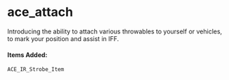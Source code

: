 ace_attach
==========

Introducing the ability to attach various throwables to yourself or vehicles, to mark your position and assist in IFF.

#### Items Added:
`ACE_IR_Strobe_Item`
